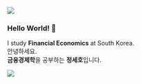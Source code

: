 <img src="https://capsule-render.vercel.app/api?type=waving&color=gradient&customColorList=27&height=120&section=header" />

### Hello World! 👋
I study **Financial Economics** at South Korea. <br>
안녕하세요. <br>
**금융경제학**을 공부하는 **정세호**입니다.

<img src="https://capsule-render.vercel.app/api?type=waving&color=gradient&customColorList=27&height=120&section=footer" />
